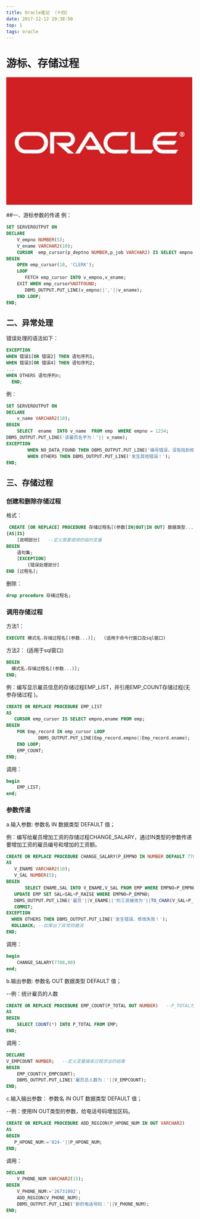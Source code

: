 ```yaml
---
title: Oracle笔记 （十四）
date: 2017-12-12 19:38:50
top: 1
tags: oracle
---
```

# 游标、存储过程
![](https://github.com/No-Sky/storage/raw/master/images/Logo/OracleLogo1.jpg)
 <!-- more -->
##一、游标参数的传递
例：
```SQL
SET SERVEROUTPUT ON
DECLARE
    V_empno NUMBER(5);
	V_ename VARCHAR2(10);
	CURSOR 	emp_cursor(p_deptno NUMBER,p_job VARCHAR2) IS SELECT empno,ename FROM emp WHERE	deptno = p_deptno AND job = p_job;
BEGIN
 	OPEN emp_cursor(10, 'CLERK');
  	LOOP
  	   FETCH emp_cursor INTO v_empno,v_ename;
  	EXIT WHEN emp_cursor%NOTFOUND;
  	   DBMS_OUTPUT.PUT_LINE(v_empno||','||v_ename);
	END LOOP;
END; 
```
## 二、异常处理

错误处理的语法如下：
```SQL
EXCEPTION
WHEN 错误1[OR 错误2] THEN 语句序列1;
WHEN 错误3[OR 错误4] THEN 语句序列2;
...
WHEN OTHERS 语句序列n;
  END;
```
例：
```SQL
SET SERVEROUTPUT ON
DECLARE
    v_name VARCHAR2(10);
BEGIN
    SELECT	ename  INTO v_name  FROM emp  WHERE	empno = 1234;
DBMS_OUTPUT.PUT_LINE('该雇员名字为：'|| v_name);
EXCEPTION
		WHEN NO_DATA_FOUND THEN	DBMS_OUTPUT.PUT_LINE('编号错误，没有找到相应雇员！');
		WHEN OTHERS THEN DBMS_OUTPUT.PUT_LINE('发生其他错误！');
END;
```
## 三、存储过程

### 创建和删除存储过程

格式： 
```SQL
 CREATE [OR REPLACE] PROCEDURE 存储过程名[(参数[IN|OUT|IN OUT] 数据类型...)]
{AS|IS}
	[说明部分]   --定义需要使用的临时变量
BEGIN
	语句集;
	[EXCEPTION]
	    [错误处理部分]
END [过程名];
```
删除：  
```SQL
drop procedure 存储过程名;
```
### 调用存储过程
方法1：   
```SQL
EXECUTE 模式名.存储过程名[(参数...)];   (适用于命今行窗口及sql窗口)
```
方法2： (适用于sql窗口)
```SQL
BEGIN
  模式名.存储过程名[(参数...)];
END;
```
例：编写显示雇员信息的存储过程EMP_LIST，并引用EMP_COUNT存储过程(无参存储过程 )。
```SQL
CREATE OR REPLACE PROCEDURE EMP_LIST
AS
   CURSOR emp_cursor IS SELECT empno,ename FROM emp;
BEGIN
	FOR Emp_record IN emp_cursor LOOP   
			DBMS_OUTPUT.PUT_LINE(Emp_record.empno||Emp_record.ename);
	END LOOP;
	EMP_COUNT;
END;
```
调用：
```SQL
begin
	EMP_LIST;
end;
```
### 参数传递
a.输入参数: 参数名  IN 数据类型 DEFAULT 值；

例：编写给雇员增加工资的存储过程CHANGE_SALARY，通过IN类型的参数传递要增加工资的雇员编号和增加的工资额。
```SQL
CREATE OR REPLACE PROCEDURE CHANGE_SALARY(P_EMPNO IN NUMBER DEFAULT 7788,P_RAISE NUMBER DEFAULT 10)  --形参P_EMPNO及P_RAISE
AS
   V_ENAME VARCHAR2(10);
   V_SAL NUMBER(5);
BEGIN
	   SELECT ENAME,SAL INTO V_ENAME,V_SAL FROM EMP WHERE EMPNO=P_EMPNO;
   UPDATE EMP SET SAL=SAL+P_RAISE WHERE EMPNO=P_EMPNO;
   DBMS_OUTPUT.PUT_LINE('雇员'||V_ENAME||'的工资被改为'||TO_CHAR(V_SAL+P_RAISE));
   COMMIT;
EXCEPTION
  WHEN OTHERS THEN DBMS_OUTPUT.PUT_LINE('发生错误，修改失败！');
  ROLLBACK; --如果出了异常则撤消
END;
```
调用：
```SQL
begin
	CHANGE_SALARY(7788,80)
end;
```
 b.输出参数: 参数名 OUT 数据类型 DEFAULT  值；

--例：统计雇员的人数
```SQL
CREATE OR REPLACE PROCEDURE EMP_COUNT(P_TOTAL OUT NUMBER)   --P_TOTAL为输出参数
AS
BEGIN
	SELECT COUNT(*) INTO P_TOTAL FROM EMP;
END;
```
调用：
```SQL
DECLARE
V_EMPCOUNT NUMBER;   --定义变量接收过程求出的结果
BEGIN
	EMP_COUNT(V_EMPCOUNT);
	DBMS_OUTPUT.PUT_LINE('雇员总人数为：'||V_EMPCOUNT);
END;
```
 c.输入输出参数： 参数名  IN OUT   数据类型   DEFAULT   值；

--例：使用IN OUT类型的参数，给电话号码增加区码。
```SQL
CREATE OR REPLACE PROCEDURE ADD_REGION(P_HPONE_NUM IN OUT VARCHAR2)
AS
BEGIN
   P_HPONE_NUM:='024-'||P_HPONE_NUM;
END;
```
调用： 
```SQL
DECLARE
	V_PHONE_NUM VARCHAR2(15);
BEGIN
	V_PHONE_NUM:='26731092';
	ADD_REGION(V_PHONE_NUM);
	DBMS_OUTPUT.PUT_LINE('新的电话号码：'||V_PHONE_NUM);
END;
```